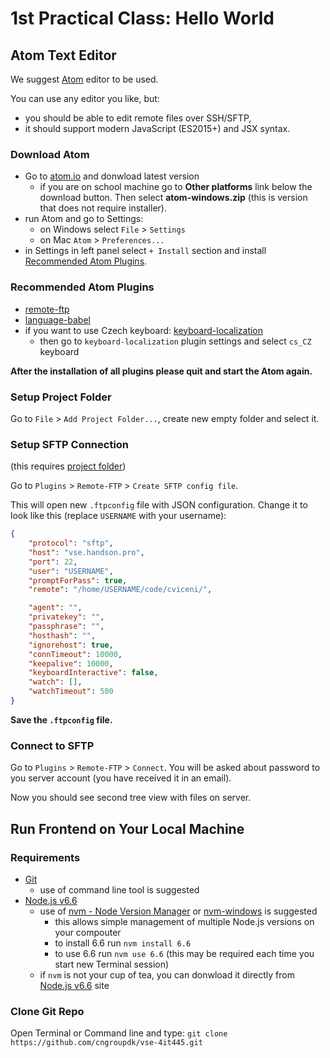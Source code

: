 # 1st Practical Class: Hello World

## Atom Text Editor

We suggest [Atom](https://atom.io/) editor to be used.

You can use any editor you like, but:
  - you should be able to edit remote files over SSH/SFTP,
  - it should support modern JavaScript (ES2015+) and JSX syntax.

### Download Atom

- Go to [atom.io](https://atom.io/) and donwload latest version
  - if you are on school machine go to **Other platforms** link below the download button.
    Then select **atom-windows.zip** (this is version that does not require installer).
- run Atom and go to Settings:
  - on Windows select `File` > `Settings`
  - on Mac `Atom` > `Preferences...`
- in Settings in left panel select `+ Install` section and install [Recommended Atom Plugins](#recommended-atom-plugins).

### Recommended Atom Plugins

- [remote-ftp](https://atom.io/packages/remote-ftp)
- [language-babel](https://atom.io/packages/language-babel)
- if you want to use Czech keyboard: [keyboard-localization](https://atom.io/packages/keyboard-localization)
  - then go to `keyboard-localization` plugin settings and select `cs_CZ` keyboard

**After the installation of all plugins please quit and start the Atom again.**

### Setup Project Folder

Go to `File` > `Add Project Folder...`, create new empty folder and select it.

### Setup SFTP Connection

(this requires [project folder](#setup-project-folder))

Go to `Plugins` > `Remote-FTP` > `Create SFTP config file`.

This will open new `.ftpconfig` file with JSON configuration.
Change it to look like this (replace `USERNAME` with your username):

```json
{
    "protocol": "sftp",
    "host": "vse.handson.pro",
    "port": 22,
    "user": "USERNAME",
    "promptForPass": true,
    "remote": "/home/USERNAME/code/cviceni/",

    "agent": "",
    "privatekey": "",
    "passphrase": "",
    "hosthash": "",
    "ignorehost": true,
    "connTimeout": 10000,
    "keepalive": 10000,
    "keyboardInteractive": false,
    "watch": [],
    "watchTimeout": 500
}
```

**Save the `.ftpconfig` file.**

### Connect to SFTP

Go to `Plugins` > `Remote-FTP` > `Connect`. You will be asked about password to you server account (you have received it in an email).

Now you should see second tree view with files on server.

## Run Frontend on Your Local Machine

### Requirements

- [Git](https://git-scm.com/)
  - use of command line tool is suggested
- [Node.js v6.6](https://nodejs.org/)
  - use of [nvm - Node Version Manager](https://github.com/creationix/nvm) or [nvm-windows](https://github.com/coreybutler/nvm-windows) is suggested
    - this allows simple management of multiple Node.js versions on your compouter
    - to install 6.6 run `nvm install 6.6`
    - to use 6.6 run `nvm use 6.6` (this may be required each time you start new Terminal session)
  - if `nvm` is not your cup of tea, you can donwload it directly from [Node.js v6.6](https://nodejs.org/) site

### Clone Git Repo

Open Terminal or Command line and type: `git clone https://github.com/cngroupdk/vse-4it445.git`
